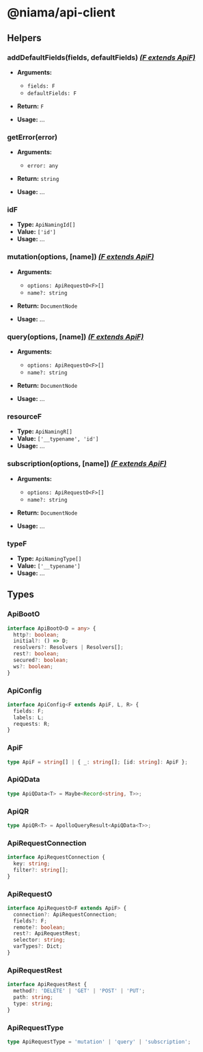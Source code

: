 # @niama/api-client

## Helpers

### addDefaultFields(fields, defaultFields) [*(F extends ApiF)*](/documentation/client/api.html#apif)

- **Arguments:**
  - `fields: F`
  - `defaultFields: F`

- **Return:**
`F`

- **Usage:**
...

### getError(error)

- **Arguments:**
  - `error: any`

- **Return:**
`string`

- **Usage:**
...

### idF

- **Type:**
`ApiNamingId[]`
- **Value:**
`['id']`
- **Usage:**
...

### mutation(options, [name]) [*(F extends ApiF)*](/documentation/client/api.html#apif)

- **Arguments:**
  - `options: ApiRequestO<F>[]`
  - `name?: string`

- **Return:**
`DocumentNode`

- **Usage:**
...

### query(options, [name]) [*(F extends ApiF)*](/documentation/client/api.html#apif)

- **Arguments:**
  - `options: ApiRequestO<F>[]`
  - `name?: string`

- **Return:**
`DocumentNode`

- **Usage:**
...

### resourceF

- **Type:**
`ApiNamingR[]`
- **Value:**
`['__typename', 'id']`
- **Usage:**
...

### subscription(options, [name]) [*(F extends ApiF)*](/documentation/client/api.html#apif)

- **Arguments:**
  - `options: ApiRequestO<F>[]`
  - `name?: string`

- **Return:**
`DocumentNode`

- **Usage:**
...

### typeF

- **Type:**
`ApiNamingType[]`
- **Value:**
`['__typename']`
- **Usage:**
...

## Types

### ApiBootO

```ts
interface ApiBootO<D = any> {
  http?: boolean;
  initial?: () => D;
  resolvers?: Resolvers | Resolvers[];
  rest?: boolean;
  secured?: boolean;
  ws?: boolean;
}
```

### ApiConfig

```ts
interface ApiConfig<F extends ApiF, L, R> {
  fields: F;
  labels: L;
  requests: R;
}
```

### ApiF

```ts
type ApiF = string[] | { _: string[]; [id: string]: ApiF };
```

### ApiQData

```ts
type ApiQData<T> = Maybe<Record<string, T>>;
```

### ApiQR

```ts
type ApiQR<T> = ApolloQueryResult<ApiQData<T>>;
```

### ApiRequestConnection

```ts
interface ApiRequestConnection {
  key: string;
  filter?: string[];
}
```

### ApiRequestO

```ts
interface ApiRequestO<F extends ApiF> {
  connection?: ApiRequestConnection;
  fields?: F;
  remote?: boolean;
  rest?: ApiRequestRest;
  selector: string;
  varTypes?: Dict;
}
```

### ApiRequestRest

```ts
interface ApiRequestRest {
  method?: 'DELETE' | 'GET' | 'POST' | 'PUT';
  path: string;
  type: string;
}
```

### ApiRequestType

```ts
type ApiRequestType = 'mutation' | 'query' | 'subscription';
```
